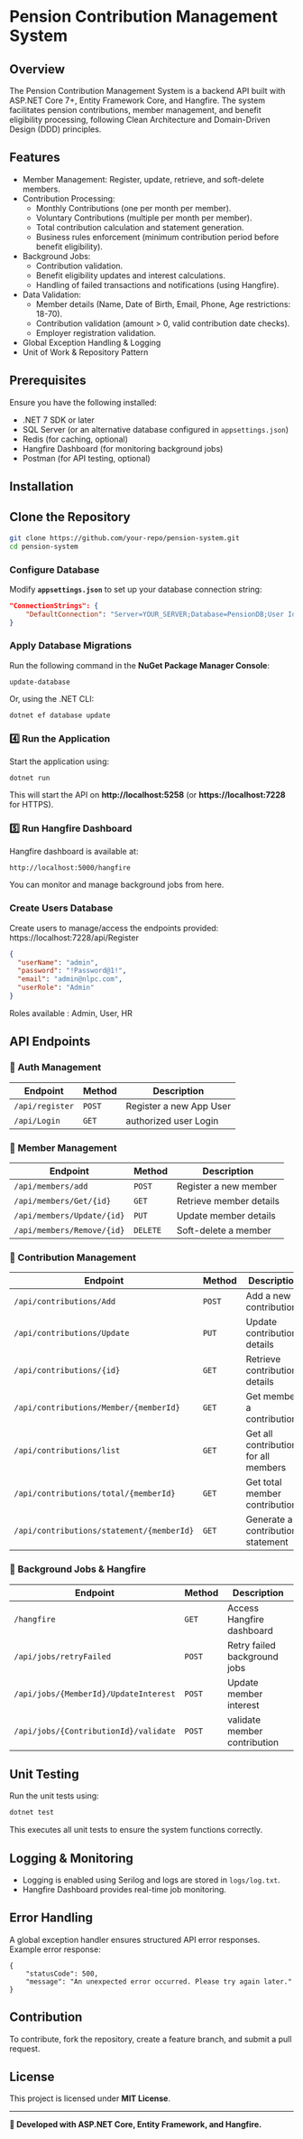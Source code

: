 # Pension Contribution Management System

## Overview
The Pension Contribution Management System is a backend API built with ASP.NET Core 7+, Entity Framework Core, and Hangfire. 
The system facilitates pension contributions, member management, and benefit eligibility processing, 
following Clean Architecture and Domain-Driven Design (DDD) principles.

## Features
- Member Management: Register, update, retrieve, and soft-delete members.
- Contribution Processing:
  - Monthly Contributions (one per month per member).
  - Voluntary Contributions (multiple per month per member).
  - Total contribution calculation and statement generation.
  - Business rules enforcement (minimum contribution period before benefit eligibility).
- Background Jobs:
  - Contribution validation.
  - Benefit eligibility updates and interest calculations.
  - Handling of failed transactions and notifications (using Hangfire).
- Data Validation:
  - Member details (Name, Date of Birth, Email, Phone, Age restrictions: 18-70).
  - Contribution validation (amount > 0, valid contribution date checks).
  - Employer registration validation.
- Global Exception Handling & Logging
- Unit of Work & Repository Pattern

## Prerequisites
Ensure you have the following installed:
- .NET 7 SDK or later
- SQL Server (or an alternative database configured in `appsettings.json`)
- Redis (for caching, optional)
- Hangfire Dashboard (for monitoring background jobs)
- Postman (for API testing, optional)

## Installation
## Clone the Repository
```sh
git clone https://github.com/your-repo/pension-system.git
cd pension-system
```

### Configure Database
Modify **`appsettings.json`** to set up your database connection string:
```json
"ConnectionStrings": {
    "DefaultConnection": "Server=YOUR_SERVER;Database=PensionDB;User Id=YOUR_USER;Password=YOUR_PASSWORD;"
}
```

### Apply Database Migrations
Run the following command in the **NuGet Package Manager Console**:
```
update-database
```

Or, using the .NET CLI:
```
dotnet ef database update
```

### 4️⃣ Run the Application
Start the application using:
```
dotnet run
```
This will start the API on **http://localhost:5258** (or **https://localhost:7228** for HTTPS).

### 5️⃣ Run Hangfire Dashboard
Hangfire dashboard is available at:
```
http://localhost:5000/hangfire
```
You can monitor and manage background jobs from here.

### Create Users  Database
Create users to manage/access the endpoints provided: https://localhost:7228/api/Register
```json
{
  "userName": "admin",
  "password": "!Password@1!",
  "email": "admin@nlpc.com",
  "userRole": "Admin"
}
```
Roles available : Admin, User, HR
## API Endpoints
### 🔹 Auth Management
| Endpoint                 | Method   | Description                    |
|--------------------------|----------|--------------------------------|
| `/api/register`          | `POST`   | Register a new App User        |
| `/api/Login `            | `GET`    | authorized user Login          |


### 🔹 Member Management
| Endpoint                              | Method   | Description                    |
|---------------------------------------|----------|--------------------------------|
| `/api/members/add`                    | `POST`   | Register a new member          |
| `/api/members/Get/{id}`               | `GET`    | Retrieve member details        |
| `/api/members/Update/{id}`            | `PUT`    | Update member details          |
| `/api/members/Remove/{id}`            | `DELETE` | Soft-delete a member           |

### 🔹 Contribution Management
| Endpoint                                            | Method | Description                            |
|-----------------------------------------------------|--------|----------------------------------------|
| `/api/contributions/Add`                            | `POST` | Add a new contribution                 |
| `/api/contributions/Update`                         | `PUT`  | Update contribution details            | 
| `/api/contributions/{id}`                           | `GET`  | Retrieve contribution details          | 
| `/api/contributions/Member/{memberId}`              | `GET`  | Get member a contributions             |
| `/api/contributions/list`                           | `GET`  | Get all contributions for all members  |
| `/api/contributions/total/{memberId}`               | `GET`  | Get total member contribution          |
| `/api/contributions/statement/{memberId}`           | `GET`  | Generate a contribution statement      |

### 🔹 Background Jobs & Hangfire
| Endpoint                              | Method | Description                  |
|-------------------------------------- |--------|------------------------------|
| `/hangfire`                           | `GET`  | Access Hangfire dashboard    |
| `/api/jobs/retryFailed`               | `POST` | Retry failed background jobs |
| `/api/jobs/{MemberId}/UpdateInterest` | `POST` | Update member interest       |
| `/api/jobs/{ContributionId}/validate` | `POST` | validate member contribution |

## Unit Testing
Run the unit tests using:
```sh
dotnet test
```
This executes all unit tests to ensure the system functions correctly.

## Logging & Monitoring
- Logging is enabled using Serilog and logs are stored in `logs/log.txt`.
- Hangfire Dashboard provides real-time job monitoring.

## Error Handling
A global exception handler ensures structured API error responses. Example error response:
```
{
    "statusCode": 500,
    "message": "An unexpected error occurred. Please try again later."
}
```

## Contribution
To contribute, fork the repository, create a feature branch, and submit a pull request.

## License
This project is licensed under **MIT License**.

---
**🚀 Developed with ASP.NET Core, Entity Framework, and Hangfire.**

